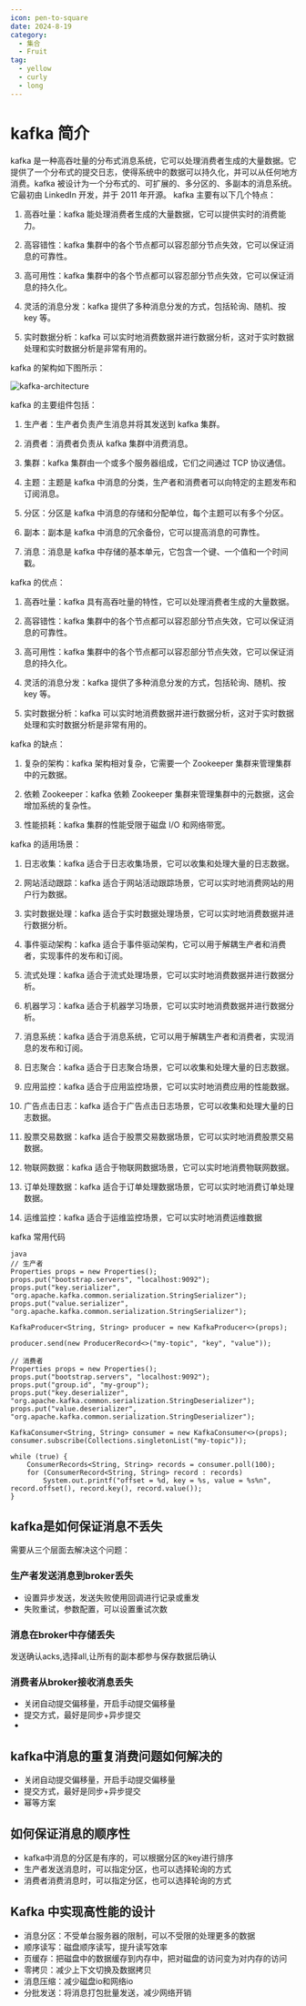 ```yaml
---
icon: pen-to-square
date: 2024-8-19
category:
  - 集合
  - Fruit
tag:
  - yellow
  - curly
  - long
---
```


# kafka 简介
kafka 是一种高吞吐量的分布式消息系统，它可以处理消费者生成的大量数据。它提供了一个分布式的提交日志，使得系统中的数据可以持久化，并可以从任何地方消费。kafka 被设计为一个分布式的、可扩展的、多分区的、多副本的消息系统。它最初由 LinkedIn 开发，并于 2011 年开源。
kafka 主要有以下几个特点：

1. 高吞吐量：kafka 能处理消费者生成的大量数据，它可以提供实时的消费能力。

2. 高容错性：kafka 集群中的各个节点都可以容忍部分节点失效，它可以保证消息的可靠性。

3. 高可用性：kafka 集群中的各个节点都可以容忍部分节点失效，它可以保证消息的持久化。

4. 灵活的消息分发：kafka 提供了多种消息分发的方式，包括轮询、随机、按 key 等。

5. 实时数据分析：kafka 可以实时地消费数据并进行数据分析，这对于实时数据处理和实时数据分析是非常有用的。

kafka 的架构如下图所示：

![kafka-architecture](https://kafka.apache.org/21/images/kafka_architecture.png)

kafka 的主要组件包括：

1. 生产者：生产者负责产生消息并将其发送到 kafka 集群。

2. 消费者：消费者负责从 kafka 集群中消费消息。

3. 集群：kafka 集群由一个或多个服务器组成，它们之间通过 TCP 协议通信。

4. 主题：主题是 kafka 中消息的分类，生产者和消费者可以向特定的主题发布和订阅消息。

5. 分区：分区是 kafka 中消息的存储和分配单位，每个主题可以有多个分区。

6. 副本：副本是 kafka 中消息的冗余备份，它可以提高消息的可靠性。

7. 消息：消息是 kafka 中存储的基本单元，它包含一个键、一个值和一个时间戳。

kafka 的优点：

1. 高吞吐量：kafka 具有高吞吐量的特性，它可以处理消费者生成的大量数据。

2. 高容错性：kafka 集群中的各个节点都可以容忍部分节点失效，它可以保证消息的可靠性。

3. 高可用性：kafka 集群中的各个节点都可以容忍部分节点失效，它可以保证消息的持久化。

4. 灵活的消息分发：kafka 提供了多种消息分发的方式，包括轮询、随机、按 key 等。

5. 实时数据分析：kafka 可以实时地消费数据并进行数据分析，这对于实时数据处理和实时数据分析是非常有用的。

kafka 的缺点：

1. 复杂的架构：kafka 架构相对复杂，它需要一个 Zookeeper 集群来管理集群中的元数据。

2. 依赖 Zookeeper：kafka 依赖 Zookeeper 集群来管理集群中的元数据，这会增加系统的复杂性。

3. 性能损耗：kafka 集群的性能受限于磁盘 I/O 和网络带宽。

kafka 的适用场景：

1. 日志收集：kafka 适合于日志收集场景，它可以收集和处理大量的日志数据。

2. 网站活动跟踪：kafka 适合于网站活动跟踪场景，它可以实时地消费网站的用户行为数据。

3. 实时数据处理：kafka 适合于实时数据处理场景，它可以实时地消费数据并进行数据分析。

4. 事件驱动架构：kafka 适合于事件驱动架构，它可以用于解耦生产者和消费者，实现事件的发布和订阅。

5. 流式处理：kafka 适合于流式处理场景，它可以实时地消费数据并进行数据分析。
6. 机器学习：kafka 适合于机器学习场景，它可以实时地消费数据并进行数据分析。
7. 消息系统：kafka 适合于消息系统，它可以用于解耦生产者和消费者，实现消息的发布和订阅。
8. 日志聚合：kafka 适合于日志聚合场景，它可以收集和处理大量的日志数据。
9. 应用监控：kafka 适合于应用监控场景，它可以实时地消费应用的性能数据。
10. 广告点击日志：kafka 适合于广告点击日志场景，它可以收集和处理大量的日志数据。
11. 股票交易数据：kafka 适合于股票交易数据场景，它可以实时地消费股票交易数据。
12. 物联网数据：kafka 适合于物联网数据场景，它可以实时地消费物联网数据。
13. 订单处理数据：kafka 适合于订单处理数据场景，它可以实时地消费订单处理数据。
14. 运维监控：kafka 适合于运维监控场景，它可以实时地消费运维数据

kafka 常用代码
```
java
// 生产者
Properties props = new Properties();
props.put("bootstrap.servers", "localhost:9092");
props.put("key.serializer", "org.apache.kafka.common.serialization.StringSerializer");
props.put("value.serializer", "org.apache.kafka.common.serialization.StringSerializer");

KafkaProducer<String, String> producer = new KafkaProducer<>(props);

producer.send(new ProducerRecord<>("my-topic", "key", "value"));

// 消费者
Properties props = new Properties();
props.put("bootstrap.servers", "localhost:9092");
props.put("group.id", "my-group");
props.put("key.deserializer", "org.apache.kafka.common.serialization.StringDeserializer");
props.put("value.deserializer", "org.apache.kafka.common.serialization.StringDeserializer");

KafkaConsumer<String, String> consumer = new KafkaConsumer<>(props);
consumer.subscribe(Collections.singletonList("my-topic"));

while (true) {
    ConsumerRecords<String, String> records = consumer.poll(100);
    for (ConsumerRecord<String, String> record : records)
        System.out.printf("offset = %d, key = %s, value = %s%n", record.offset(), record.key(), record.value());
}
```

## kafka是如何保证消息不丢失
需要从三个层面去解决这个问题：
### 生产者发送消息到broker丢失
- 设置异步发送，发送失败使用回调进行记录或重发
- 失败重试，参数配置，可以设置重试次数
### 消息在broker中存储丢失
发送确认acks,选择all,让所有的副本都参与保存数据后确认
### 消费者从broker接收消息丢失
- 关闭自动提交偏移量，开启手动提交偏移量
- 提交方式，最好是同步+异步提交
- 
## kafka中消息的重复消费问题如何解决的
- 关闭自动提交偏移量，开启手动提交偏移量
- 提交方式，最好是同步+异步提交
- 幂等方案

## 如何保证消息的顺序性
- kafka中消息的分区是有序的，可以根据分区的key进行排序
- 生产者发送消息时，可以指定分区，也可以选择轮询的方式
- 消费者消费消息时，可以指定分区，也可以选择轮询的方式
## Kafka 中实现高性能的设计
- 消息分区：不受单台服务器的限制，可以不受限的处理更多的数据
- 顺序读写：磁盘顺序读写，提升读写效率
- 页缓存：把磁盘中的数据缓存到内存中，把对磁盘的访问变为对内存的访问
- 零拷贝：减少上下文切换及数据拷贝
- 消息压缩：减少磁盘io和网络io
- 分批发送：将消息打包批量发送，减少网络开销